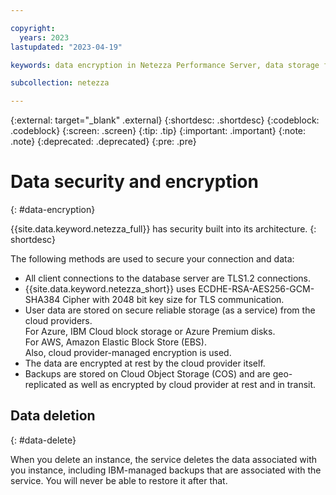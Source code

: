 ```yaml
---

copyright:
  years: 2023
lastupdated: "2023-04-19"

keywords: data encryption in Netezza Performance Server, data storage for Netezza Performance Server, personal data in Netezza Performance Server, data deletion for Netezza Performance Server, data in Netezza Performance Server, data security in Netezza Performance Server

subcollection: netezza

---
```


{:external: target="_blank" .external}
{:shortdesc: .shortdesc}
{:codeblock: .codeblock}
{:screen: .screen}
{:tip: .tip}
{:important: .important}
{:note: .note}
{:deprecated: .deprecated}
{:pre: .pre}

# Data security and encryption
{: #data-encryption}

{{site.data.keyword.netezza_full}} has security built into its architecture.
{: shortdesc}

The following methods are used to secure your connection and data:
- All client connections to the database server are TLS1.2 connections.
- {{site.data.keyword.netezza_short}} uses ECDHE-RSA-AES256-GCM-SHA384 Cipher with 2048 bit key size for TLS communication.
- User data are stored on secure reliable storage (as a service) from the cloud providers.  
   For Azure, IBM Cloud block storage or Azure Premium disks.  
   For AWS, Amazon Elastic Block Store (EBS).  
   Also, cloud provider-managed encryption is used.
- The data are encrypted at rest by the cloud provider itself.
- Backups are stored on Cloud Object Storage (COS) and are geo-replicated as well as encrypted by cloud provider at rest and in transit.

## Data deletion
{: #data-delete}

When you delete an instance, the service deletes the data associated with you instance, including IBM-managed backups that are associated with the service. You will never be able to restore it after that. 
